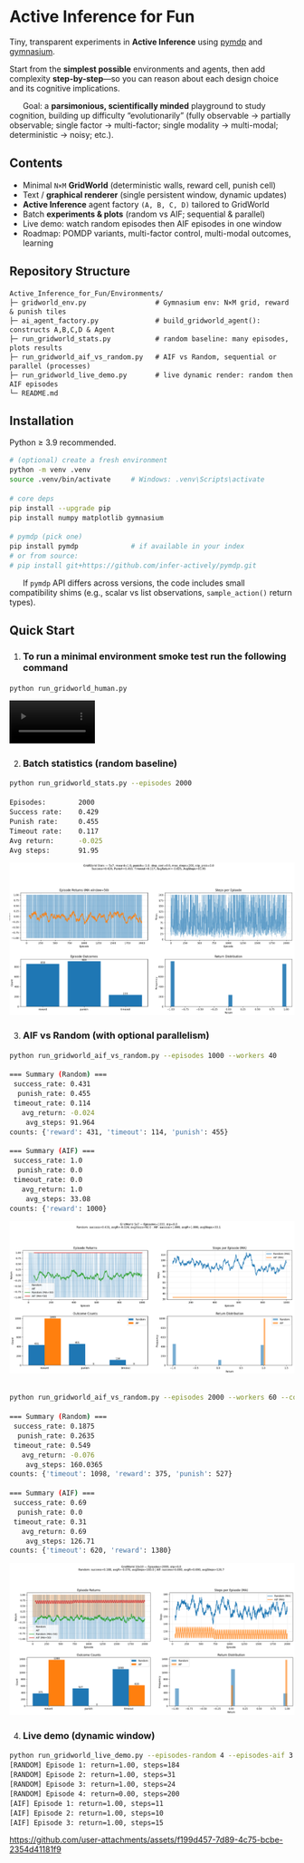 # Active Inference for Fun

Tiny, transparent experiments in **Active Inference** using [pymdp](https://github.com/infer-actively/pymdp?utm_source=chatgpt.com) and [gymnasium](https://gymnasium.farama.org/).

Start from the **simplest possible** environments and agents, then add complexity **step-by-step**—so you can reason about each design choice and its cognitive implications.

&nbsp;&nbsp;&nbsp;&nbsp;&nbsp;&nbsp;Goal: a **parsimonious, scientifically minded** playground to study cognition, building up difficulty “evolutionarily” (fully observable → partially observable; single factor → multi-factor; single modality → multi-modal; deterministic → noisy; etc.).

## Contents

- Minimal `N×M` **GridWorld** (deterministic walls, reward cell, punish cell)
- Text / **graphical renderer** (single persistent window, dynamic updates)
- **Active Inference** agent factory `(A, B, C, D)` tailored to GridWorld
- Batch **experiments & plots** (random vs AIF; sequential & parallel)
- Live demo: watch random episodes then AIF episodes in one window
- Roadmap: POMDP variants, multi-factor control, multi-modal outcomes, learning

## Repository Structure

```
Active_Inference_for_Fun/Environments/
├─ gridworld_env.py                 # Gymnasium env: N×M grid, reward & punish tiles
├─ ai_agent_factory.py              # build_gridworld_agent(): constructs A,B,C,D & Agent
├─ run_gridworld_stats.py           # random baseline: many episodes, plots results
├─ run_gridworld_aif_vs_random.py   # AIF vs Random, sequential or parallel (processes)
├─ run_gridworld_live_demo.py       # live dynamic render: random then AIF episodes
└─ README.md
```

## Installation

Python ≥ 3.9 recommended.

```bash
# (optional) create a fresh environment
python -m venv .venv
source .venv/bin/activate     # Windows: .venv\Scripts\activate

# core deps
pip install --upgrade pip
pip install numpy matplotlib gymnasium

# pymdp (pick one)
pip install pymdp             # if available in your index
# or from source:
# pip install git+https://github.com/infer-actively/pymdp.git
```

&nbsp;&nbsp;&nbsp;&nbsp;&nbsp;&nbsp;If `pymdp` API differs across versions, the code includes small compatibility shims (e.g., scalar vs list observations, `sample_action()` return types).

## Quick Start

1. ### To run a minimal environment smoke test run the following command

`python run_gridworld_human.py`

<video src="https://github.com/user-attachments/assets/c61f2118-13a9-4ffa-a31b-eabc1de233f9" 
       width="30%" 
       loop>
</video>

2. ### Batch statistics (random baseline)

```bash
python run_gridworld_stats.py --episodes 2000

Episodes:        2000
Success rate:    0.429
Punish rate:     0.455
Timeout rate:    0.117
Avg return:      -0.025
Avg steps:       91.95
```
![run_gridworld_stats](run_gridworld_stats.png)

3. ### AIF vs Random (with optional parallelism)

```bash
python run_gridworld_aif_vs_random.py --episodes 1000 --workers 40

=== Summary (Random) ===
 success_rate: 0.431
  punish_rate: 0.455
 timeout_rate: 0.114
   avg_return: -0.024
    avg_steps: 91.964
counts: {'reward': 431, 'timeout': 114, 'punish': 455}

=== Summary (AIF) ===
 success_rate: 1.0
  punish_rate: 0.0
 timeout_rate: 0.0
   avg_return: 1.0
    avg_steps: 33.08
counts: {'reward': 1000}
```

![run_gridworld_aif_vs_random](run_gridworld_aif_vs_random.png)



```bash

python run_gridworld_aif_vs_random.py --episodes 2000 --workers 60 --cols 10 --rows 10 --reward-pos "9, 9" --punish-pos "0, 9"

=== Summary (Random) ===
 success_rate: 0.1875
  punish_rate: 0.2635
 timeout_rate: 0.549
   avg_return: -0.076
    avg_steps: 160.0365
counts: {'timeout': 1098, 'reward': 375, 'punish': 527}

=== Summary (AIF) ===
 success_rate: 0.69
  punish_rate: 0.0
 timeout_rate: 0.31
   avg_return: 0.69
    avg_steps: 126.71
counts: {'timeout': 620, 'reward': 1380}
```

![run_gridworld_aif_vs_random1](run_gridworld_aif_vs_random1.png)

4. ### Live demo (dynamic window)

```bash
python run_gridworld_live_demo.py --episodes-random 4 --episodes-aif 3 --fps 12 --seed 58457
[RANDOM] Episode 1: return=1.00, steps=184
[RANDOM] Episode 2: return=1.00, steps=31
[RANDOM] Episode 3: return=1.00, steps=24
[RANDOM] Episode 4: return=0.00, steps=200
[AIF] Episode 1: return=1.00, steps=11
[AIF] Episode 2: return=1.00, steps=10
[AIF] Episode 3: return=1.00, steps=15
```

https://github.com/user-attachments/assets/f199d457-7d89-4c75-bcbe-2354d41181f9





